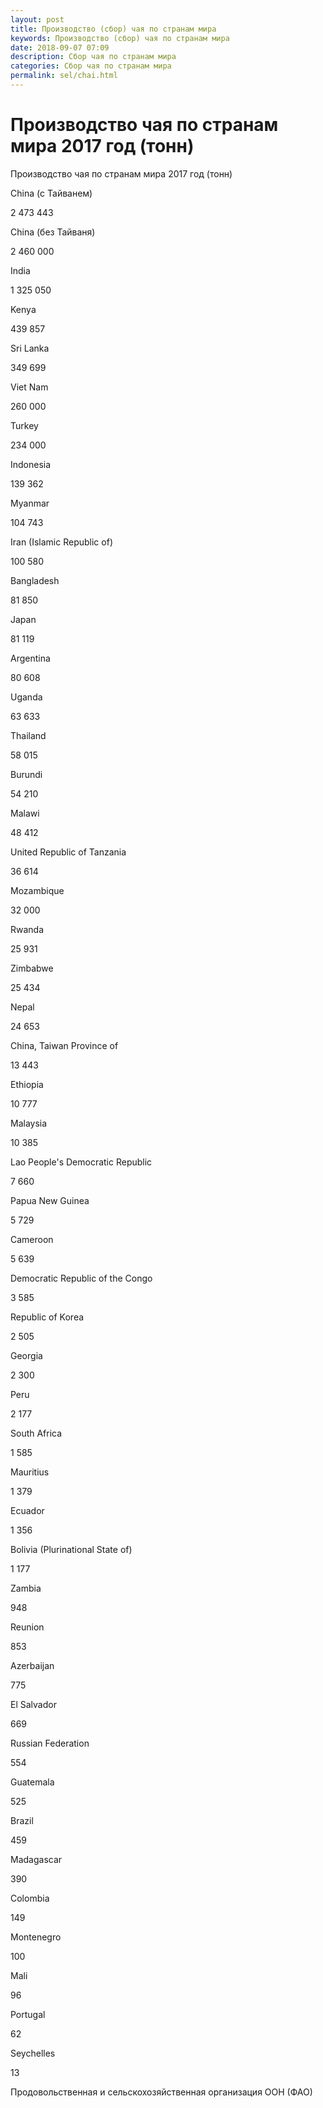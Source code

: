```yaml
---
layout: post
title: Производство (сбор) чая по странам мира 
keywords: Производство (сбор) чая по странам мира
date: 2018-09-07 07:09
description: Сбор чая по странам мира
categories: Сбор чая по странам мира
permalink: sel/chai.html
---
```


# Производство чая по странам мира 2017 год (тонн)




Производство чая по странам мира 2017 год (тонн)








China (с Тайванем)


2 473 443






China (без Тайваня)


2 460 000






India


1 325 050






Kenya


439 857






Sri Lanka


349 699






Viet Nam


260 000






Turkey


234 000






Indonesia


139 362






Myanmar


104 743






Iran (Islamic Republic of)


100 580






Bangladesh


81 850






Japan


81 119






Argentina


80 608






Uganda


63 633






Thailand


58 015






Burundi


54 210






Malawi


48 412






United Republic of Tanzania


36 614






Mozambique


32 000






Rwanda


25 931






Zimbabwe


25 434






Nepal


24 653






China, Taiwan Province of


13 443






Ethiopia


10 777






Malaysia


10 385






Lao People&#39;s Democratic Republic


7 660






Papua New Guinea


5 729






Cameroon


5 639






Democratic Republic of the Congo


3 585






Republic of Korea


2 505






Georgia


2 300






Peru


2 177






South Africa


1 585






Mauritius


1 379






Ecuador


1 356






Bolivia (Plurinational State of)


1 177






Zambia


948






Reunion


853






Azerbaijan


775






El Salvador


669






Russian Federation


554






Guatemala


525






Brazil


459






Madagascar


390






Colombia


149






Montenegro


100






Mali


96






Portugal


62






Seychelles


13









Продовольственная и сельскохозяйственная организация ООН (ФАО) 


			

